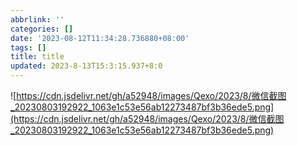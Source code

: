 ```yaml
---
abbrlink: ''
categories: []
date: '2023-08-12T11:34:28.736880+08:00'
tags: []
title: title
updated: 2023-8-13T15:3:15.937+8:0
---
```

![https://cdn.jsdelivr.net/gh/a52948/images/Qexo/2023/8/微信截图_20230803192922_1063e1c53e56ab12273487bf3b36ede5.png](https://cdn.jsdelivr.net/gh/a52948/images/Qexo/2023/8/微信截图_20230803192922_1063e1c53e56ab12273487bf3b36ede5.png)
